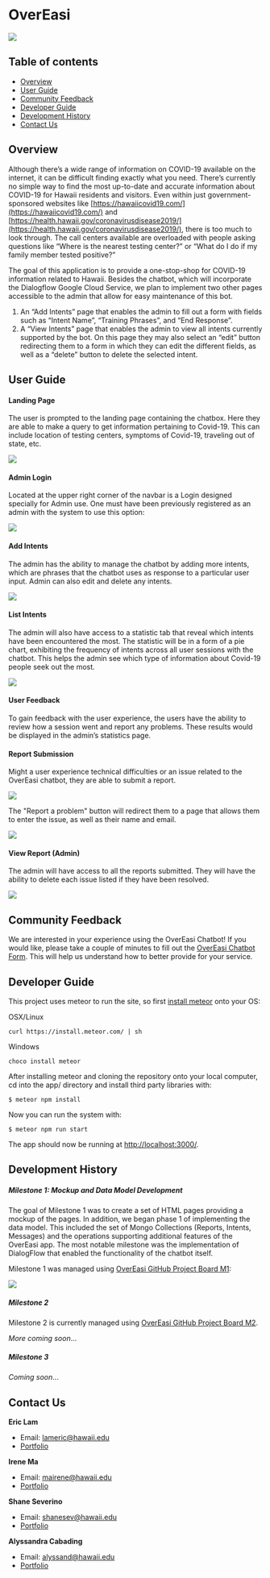 # OverEasi
![](doc/banner.png)

## Table of contents

* [Overview](#overview)
* [User Guide](#user-guide)
* [Community Feedback](#community-feedback)
* [Developer Guide](#developer-guide)
* [Development History](#development-history)
* [Contact Us](#contact-us)

## Overview
Although there’s a wide range of information on COVID-19 available on the internet, it can be difficult finding exactly what you need. There’s currently no simple way to find the most up-to-date and accurate information about COVID-19 for Hawaii residents and visitors. Even within just government-sponsored websites like [https://hawaiicovid19.com/](https://hawaiicovid19.com/) and [https://health.hawaii.gov/coronavirusdisease2019/](https://health.hawaii.gov/coronavirusdisease2019/), there is too much to look through. The call centers available are overloaded with people asking questions like “Where is the nearest testing center?” or “What do I do if my family member tested positive?”

The goal of this application is to provide a one-stop-shop for COVID-19 information related to Hawaii. Besides the chatbot, which will incorporate the Dialogflow Google Cloud Service, we plan to implement two other pages accessible to the admin that allow for easy maintenance of this bot.

1. An “Add Intents” page that enables the admin to fill out a form with fields such as “Intent Name”, “Training Phrases”, and “End Response”.
2. A “View Intents” page that enables the admin to view all intents currently supported by the bot. On this page they may also select an “edit” button redirecting them to a form in which they can edit the different fields, as well as a “delete” button to delete the selected intent.

## User Guide
#### Landing Page

The user is prompted to the landing page containing the chatbox. Here they are able to make a query to get information pertaining to Covid-19. This can include location of testing centers, symptoms of Covid-19, traveling out of state, etc.

![](doc/landing.png)

#### Admin Login
Located at the upper right corner of the navbar is a Login designed specially for Admin use. One must have been previously registered as an admin with the system to use this option:

![](doc/login.png)




#### Add Intents
The admin has the ability to manage the chatbot by adding more intents, which are phrases that the chatbot uses as response to a particular user input. Admin can also edit and delete any intents.

![](doc/addIntent.png)

####  List Intents
The admin will also have access to a statistic tab that reveal which intents have been encountered the most. The statistic will be in a form of a pie chart, exhibiting the frequency of intents across all user sessions with the chatbot. This helps the admin see which type of information about Covid-19 people seek out the most.

![](doc/listIntent.png)

#### User Feedback
To gain feedback with the user experience, the users have the ability to review how a session went and report any problems. These results would be displayed in the admin’s statistics page.

#### Report Submission
Might a user experience technical difficulties or an issue related to the OverEasi chatbot, they are able to submit a report. 

![](doc/reportButton.png)

The "Report a problem" button will redirect them to a page that allows them to enter the issue, as well as their name and email.

![](doc/addReport.png)

#### View Report (Admin)
The admin will have access to all the reports submitted. They will have the ability to delete each issue listed if they have been resolved.

![](doc/listReport.png)

## Community Feedback
We are interested in your experience using the OverEasi Chatbot! If you would like, please take a couple of minutes to fill out the [OverEasi Chatbot Form](https://docs.google.com/forms/d/e/1FAIpQLSfKiap-pzjMusGuSkQ-0-TxT3dWRsufpFz8Dt9r2gEDj4eLyA/viewform?usp=sf_link). This will help us understand how to better provide for your service.

## Developer Guide

This project uses meteor to run the site, so first [install meteor](https://www.meteor.com/install) onto your OS:

OSX/Linux

    curl https://install.meteor.com/ | sh

Windows

    choco install meteor

After installing meteor and cloning the repository onto your local computer, cd into the app/ directory and install third party libraries with:

    $ meteor npm install

Now you can run the system with:

    $ meteor npm run start

The app should now be running at [http://localhost:3000/](http://localhost:3000/).
## Development History
##### Milestone 1: Mockup and Data Model Development
The goal of Milestone 1 was to create a set of HTML pages providing a mockup of the pages. In addition, we began phase 1 of implementing the data model. This included the set of Mongo Collections (Reports, Intents, Messages) and the operations supporting additional features of the OverEasi app. The most notable milestone was the implementation of DialogFlow that enabled the functionality of the chatbot itself.

Milestone 1 was managed using [OverEasi GitHub Project Board M1](https://github.com/overeasi/overeasi/projects/1):

![](doc/m1.png)

##### Milestone 2

Milestone 2 is currently managed using [OverEasi GitHub Project Board M2](https://github.com/overeasi/overeasi/projects/2).

_More coming soon_...

##### Milestone 3

_Coming soon_...


## Contact Us
**Eric Lam**
* Email: lameric@hawaii.edu
* [Portfolio](https://airyclam.github.io/)

**Irene Ma**
* Email: mairene@hawaii.edu
* [Portfolio](https://irene-ma.github.io/)

**Shane Severino**
* Email: shanesev@hawaii.edu
* [Portfolio](https://shane-sev.github.io/)

**Alyssandra Cabading**
* Email: alyssand@hawaii.edu
* [Portfolio](https://alyssandra-cabading.github.io/)

